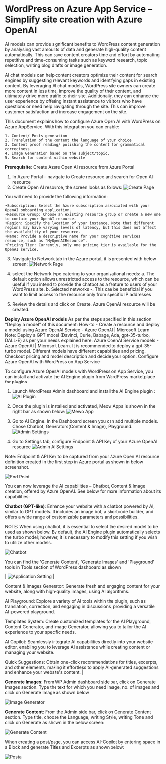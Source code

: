 # WordPress on Azure App Service – Simplify site creation with Azure OpenAI

AI models can provide significant benefits to WordPress content generation by analysing vast amounts of data and generate high-quality content automatically. This can save content creators time and effort by automating repetitive and time-consuming tasks such as keyword research, topic selection, writing blog drafts or image generation.

AI chat models can help content creators optimize their content for search engines by suggesting relevant keywords and identifying gaps in existing content. By leveraging AI chat models, WordPress site owners can create more content in less time, improve the quality of their content, and ultimately drive more traffic to their site. Additionally, they can enhance the user experience by offering instant assistance to visitors who have questions or need help navigating through the site. This can improve customer satisfaction and increase engagement on the site.

This document explains how to configure Azure Open AI with WordPress on Azure AppService. With this integration you can enable:

    1. Content/ Posts generation 
    2. Translation of the content the language of your choice
    3. Content proof reading/ polishing the content for grammatical correctness 
    4. Image Generation based on the subject/topic.
    5. Search for content within website 

**Prerequisite**:  Create Azure Open AI resource from Azure Portal

1. In Azure Portal – navigate to Create resource and search for Open AI resource
2. Create Open AI resource, the screen looks as follows:
   ![Create Page](./media/AI_Images/WP_AI_Create.jpg)

You will need to provide the following information: 

    •Subscription: Select the Azure subscription associated with your OpenAI onboarding application.  
    •Resource Group: Choose an existing resource group or create a new one to contain your OpenAI resource. 
    •Region: Specify the location of your instance. Note that different regions may have varying levels of latency, but this does not affect the availability of your resource.  
    •Name: Provide a descriptive name for your cognitive services resource, such as "MyOpenAIResource".  
    •Pricing Tier: Currently, only one pricing tier is available for the OpenAI service. 

3. Navigate to Network tab in the Azure portal, it is presented with below screen:
    ![Network Page](./media/AI_Images/WP_AI_Create_Networktab.jpg)

5. select the Network type catering to your organizational needs:
    a. The default option allows unrestricted access to the resource, which can be useful if you intend to provide the chatbot as a feature to users of your WordPress site. 
    b. Selected networks -. This can be beneficial if you want to limit access to the resource only from specific IP addresses
6. Review the details and click on Create. Azure OpenAI resource will be created.

**Deploy Azure OpenAI models**
As per the steps specified in this section “Deploy a model” of this document: How-to - Create a resource and deploy a model using Azure OpenAI Service - Azure OpenAI | Microsoft Learn
Note: Deploy a GPT model (Davinci, Curie, Babage, Ada, gpt-35-turbo, DALL-E) as per your needs explained here: Azure OpenAI Service models - Azure OpenAI | Microsoft Learn. It is recommended to deploy a gpt-35-turbo model. Different models have different capabilities and pricing. Checkout pricing and model description and decide your option.
Configure Azure OpenAI with WordPress on App Service 
 
To configure Azure OpenAI models with WordPress on App Service, you can install and activate the AI Engine plugin from WordPress marketplace for plugins 

1. Launch WordPress Admin dashboard and install the AI Engine plugin : 
   ![AI Plugin](./media/AI_Images/WP_AI_Plugin.jpg)

2. Once the plugin is installed and activated, Meow Apps is shown in the right bar as shown below:
![Mewo App](./media/AI_Images/WP_Mewo_App.jpg)

3. Go to AI Engine. In the Dashboard screen you can add multiple models. Chose Chatbot, Generators(Content & Image),  Playground. 
![Admin Settings](./media/AI_Images/WP_Admin_Settings.jpg)

4. Go to Settings tab, configure Endpoint & API Key of your Azure OpenAI resource
 ![Admin AI Settings](./media/AI_Images/WP_AI_Admin_Settings.jpg)

Note: Endpoint & API Key to be captured from your Azure Open AI resource definition created in the first step in Azure portal as shown in below screenshot.

 ![End Point](media/AI_Images/WP_AI_Endpoint.jpg)

You can now leverage the AI capabilities – Chatbot, Content & Image creation, offered by Azure OpenAI. See below for more information about its capabilities: 

**Chatbot (GPT-like)**: Enhance your website with a chatbot powered by AI, similar to GPT models. It includes an image bot, a shortcode builder, and offers a wide range of customizable parameters and possibilities.  
 
NOTE: When using chatbot, it is essential to select the desired model to be used as shown below. By default, the AI Engine plugin automatically selects the turbo model; however, it is necessary to modify this setting if you wish to utilize other models. 

 ![Chatbot](./media/AI_Images/WP_Chatbot.jpg)

You can find the 'Generate Content', 'Generate Images' and 'Playground' tools  in Tools section of WordPress dashboard as shown 

| ![Application Setting](./media/AI_Images/WP_Admin_tools.jpg) |

Content & Images Generator: Generate fresh and engaging content for your website, along with high-quality images, using AI algorithms.  
 
AI Playground: Explore a variety of AI tools within the plugin, such as translation, correction, and engaging in discussions, providing a versatile AI-powered playground.  
 
Templates System: Create customized templates for the AI Playground, Content Generator, and Image Generator, allowing you to tailor the AI experience to your specific needs.  
 
AI Copilot: Seamlessly integrate AI capabilities directly into your website editor, enabling you to leverage AI assistance while creating content or managing your website.  

Quick Suggestions: Obtain one-click recommendations for titles, excerpts, and other elements, making it effortless to apply AI-generated suggestions and enhance your website's content. |

**Generate Images**:  From WP Admin dashboard side bar, click on Generate Images section. Type the text for which you need image, no. of images and click on Generate Image as shown below

![Image Generator](./media/AI_Images/WP_Image_Generator.jpg)

**Generate Content**: From the Admin side bar, click on Generate Content section. Type title, choose the Language, writing Style, writing Tone and click on Generate as shown in the below screen: 

![Generate Content](./media/AI_Images/WP_Content_Generator.jpg)

When creating a post/page, you can access AI-Copilot by entering space in a Block and generate Titles and Excerpts as shown below: 

![Posta](./media/AI_Images/WP_Posts.jpg)

